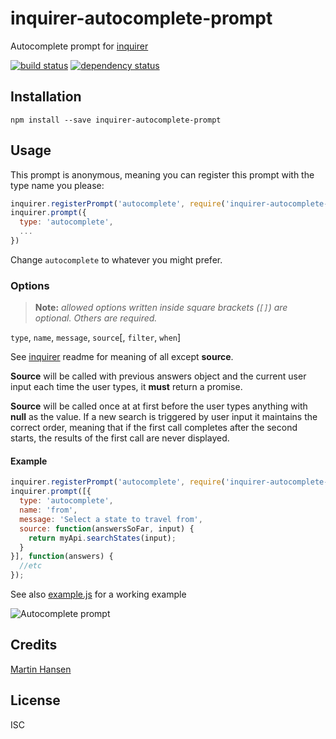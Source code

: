 # inquirer-autocomplete-prompt

Autocomplete prompt for [inquirer](https://github.com/SBoudrias/Inquirer.js)

[![build status](https://secure.travis-ci.org/mokkabonna/inquirer-autocomplete-prompt.svg)](http://travis-ci.org/mokkabonna/inquirer-autocomplete-prompt)
[![dependency status](https://david-dm.org/mokkabonna/inquirer-autocomplete-prompt.svg)](https://david-dm.org/mokkabonna/inquirer-autocomplete-prompt)

## Installation

```
npm install --save inquirer-autocomplete-prompt
```

## Usage

This prompt is anonymous, meaning you can register this prompt with the type name you please:

```javascript
inquirer.registerPrompt('autocomplete', require('inquirer-autocomplete-prompt'));
inquirer.prompt({
  type: 'autocomplete',
  ...
})
```

Change `autocomplete` to whatever you might prefer.

### Options

> **Note:** _allowed options written inside square brackets (`[]`) are optional. Others are required._

`type`, `name`, `message`, `source`[, `filter`, `when`]

See [inquirer](https://github.com/SBoudrias/Inquirer.js) readme for meaning of all except **source**.

**Source** will be called with previous answers object and the current user input each time the user types, it **must** return a promise.

**Source** will be called once at at first before the user types anything with **null** as the value. If a new search is triggered by user input it maintains the correct order, meaning that if the first call completes after the second starts, the results of the first call are never displayed.



#### Example

```javascript
inquirer.registerPrompt('autocomplete', require('inquirer-autocomplete-prompt'));
inquirer.prompt([{
  type: 'autocomplete',
  name: 'from',
  message: 'Select a state to travel from',
  source: function(answersSoFar, input) {
    return myApi.searchStates(input);
  }
}], function(answers) {
  //etc
});
```

See also [example.js](https://github.com/mokkabonna/inquirer-autocomplete-prompt/blob/master/example.js) for a working example

![Autocomplete prompt](https://cloud.githubusercontent.com/assets/230877/9003165/bd188d9a-376b-11e5-8ddf-5186bc9eb453.png)

## Credits
[Martin Hansen](https://github.com/mokkabonna/)

## License

ISC

